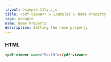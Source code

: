 ```yaml
---
layout: example.11ty.cjs
title: <pdf-viewer> ⌲ Examples ⌲ Name Property
tags: example
name: Name Property
description: Setting the name property
---
```


<pdf-viewer name="Earth"></pdf-viewer>

<h3>HTML</h3>

```html
<pdf-viewer name="Earth"></pdf-viewer>
```
